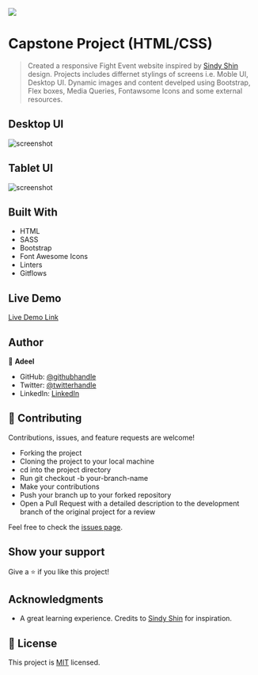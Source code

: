 ![](https://img.shields.io/badge/Microverse-blueviolet)

# Capstone Project (HTML/CSS)

> Created a responsive Fight Event website inspired by [Sindy Shin](https://www.behance.net/gallery/29845175/CC-Global-Summit-2015) design. Projects includes differnet stylings of screens i.e. Moble UI, Desktop UI. Dynamic images and content develped using Bootstrap, Flex boxes, Media Queries, Fontawsome Icons and some external resources. 


## Desktop UI

![screenshot](./assets/screenshot-desktop.png)




## Tablet UI

![screenshot](./assets/screenshot-tab.png)



## Built With

- HTML
- SASS
- Bootstrap
- Font Awesome Icons
- Linters
- Gitflows

## Live Demo

[Live Demo Link](https://bashforger.github.io/capstone_project_i/)

## Author

👤 **Adeel**

- GitHub: [@githubhandle](https://github.com/bashforger)
- Twitter: [@twitterhandle](https://twitter.com/bashforge)
- LinkedIn: [LinkedIn](https://linkedin.com/Muhammad-adeel-danish)

## 🤝 Contributing

Contributions, issues, and feature requests are welcome!

- Forking the project
- Cloning the project to your local machine
- cd into the project directory
- Run git checkout -b your-branch-name
- Make your contributions
- Push your branch up to your forked repository
- Open a Pull Request with a detailed description to the development branch of the original project for a review


Feel free to check the [issues page](issues/).

## Show your support

Give a ⭐️ if you like this project!

## Acknowledgments

- A great learning experience. Credits to [Sindy Shin](https://www.behance.net/gallery/29845175/CC-Global-Summit-2015) for inspiration. 

## 📝 License

This project is [MIT](lic.url) licensed.
